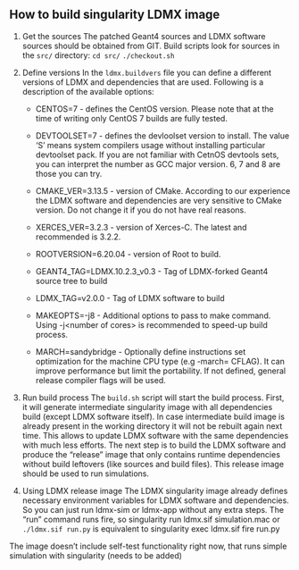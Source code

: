 ## How to build singularity LDMX image

1. Get the sources
The patched Geant4 sources and LDMX software sources should be obtained from GIT. Build scripts look
for sources in the `src/` directory:
`cd src/`
`./checkout.sh`

1. Define versions
In the `ldmx.buildvers` file you can define a different versions of LDMX and dependencies that are used.
Following is a description of the available options:

   * CENTOS=7 - defines the CentOS version. Please note that at the time of writing only CentOS 7
builds are fully tested.

   * DEVTOOLSET=7 - defines the devloolset version to install. The value ‘S’ means system compilers
usage without installing particular devtoolset pack. If you are not familiar with CetnOS devtools sets,
you can interpret the number as GCC major version. 6, 7 and 8 are those you can try.

   * CMAKE_VER=3.13.5 - version of CMake. According to our experience the LDMX software and
dependencies are very sensitive to CMake version. Do not change it if you do not have real
reasons.

   * XERCES_VER=3.2.3 - version of Xerces-C. The latest and recommended is 3.2.2.

   * ROOTVERSION=6.20.04 - version of Root to build.

   * GEANT4_TAG=LDMX.10.2.3_v0.3 - Tag of LDMX-forked Geant4 source tree to build

   * LDMX_TAG=v2.0.0 - Tag of LDMX software to build

   * MAKEOPTS=-j8 - Additional options to pass to make command. Using -j&lt;number of cores&gt; is
recommended to speed-up build process.

   * MARCH=sandybridge - Optionally define instructions set optimization for the machine CPU type (e.g
-march= CFLAG). It can improve performance but limit the portability. If not defined, general release
compiler flags will be used.

3. Run build process
The `build.sh` script will start the build process.
First, it will generate intermediate singularity image with all dependencies build (except LDMX software
itself). In case intermediate build image is already present in the working directory it will not be rebuilt again
next time. This allows to update LDMX software with the same dependencies with much less efforts.
The next step is to build the LDMX software and produce the “release” image that only contains runtime
dependencies without build leftovers (like sources and build files).
This release image should be used to run simulations.

4. Using LDMX release image
The LDMX singularity image already defines necessary environment variables for LDMX software and
dependencies. So you can just run ldmx-sim or ldmx-app without any extra steps.
The “run” command runs fire, so
singularity run ldmx.sif simulation.mac
or
`./ldmx.sif run.py`
is equivalent to
singularity exec ldmx.sif fire run.py

The image doesn’t include self-test functionality right now, that runs simple simulation with singularity (needs to be added)
